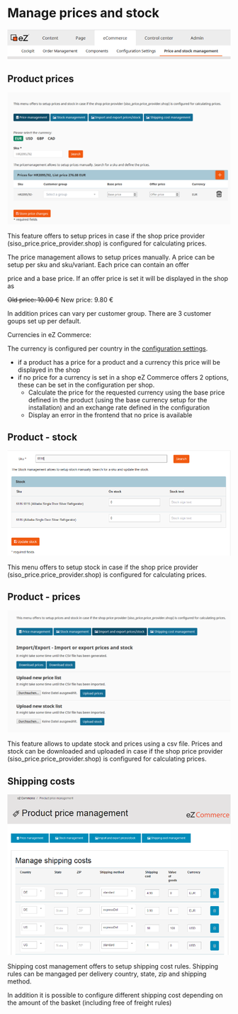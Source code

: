 # Manage prices and stock

![](img/manage_prices_menu.png)

## Product prices

![](img/price_management_prices.png)

This feature offers to setup prices in case if the shop price provider (siso_price.price_provider.shop) is configured for calculating prices.

The price management allows to setup prices manually. A price can be setup per sku and sku/variant. Each price can contain an offer

price and a base price. If an offer price is set it will be displayed in the shop as

~~Old price: 10.00 €~~ New price: 9.80 €

In addition prices can vary per customer group. There are 3 customer goups set up per default.

Currencies in eZ Commerce:

The currency is configured per country in the [configuration settings](../../product_description/ecommerce_administration.md).

- if a product has a price for a product and a currency this price will be displayed in the shop
- if no price for a currency is set in a shop eZ Commerce offers 2 options, these can be set in the configuration per shop.
    - Calculate the price for the requested currency using the base price defined in the product (using the base currency setup for the installation) and an exchange rate defined in the configuration
    - Display an error in the frontend that no price is available
    
## Product - stock

![](img/stock_management.png)

This menu offers to setup stock in case if the shop price provider (siso_price.price_provider.shop) is configured for calculating prices.

## Product - prices

![](img/import_export_prices.png)

This feature allows to update stock and prices using a csv file. Prices and stock can be downloaded and uploaded in case if the shop price provider (siso_price.price_provider.shop) is configured for calculating prices.

## Shipping costs

![](img/shipping_costs.png)

Shipping cost management offers to setup shipping cost rules. Shipping rules can be mangaged per delivery country, state, zip and shipping method.

In addition it is possible to configure different shipping cost depending on the amount of the basket (including free of freight rules)

## 
